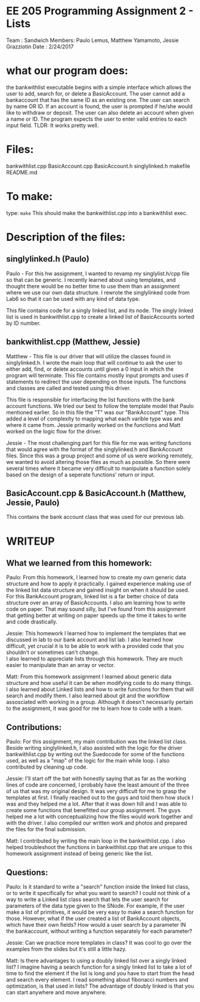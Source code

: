 # EE 205 Programming Assignment 2 - Lists

Team   : Sandwich
Members: Paulo Lemus, Matthew Yamamoto, Jessie Grazziotin
Date   : 2/24/2017

# what our program does:

the bankwithlist executable begins with a simple interface which
allows the user to add, search for, or delete a BasicAccount.
The user cannot add a bankaccount that has the same ID as an existing one.
The user can search by name OR ID. If an account is found, the user is
prompted if he/she would like to withdraw or deposit.
The user can also delete an account when given a name or ID.
The program expects the user to enter valid entries to each input field.
TLDR: It works pretty well.

# Files:

bankwithlist.cpp
BasicAccount.cpp
BasicAccount.h
singlylinked.h
makefile
README.md

# To make:

type: `make`
This should make the bankwithlist.cpp into a bankwithlist exec.

# Description of the files:

## singlylinked.h (Paulo)
Paulo - For this hw assignment, I wanted to revamp my singlylist.h/cpp
file so that can be generic. I recently learned about using templates, 
and thought there would be no better time to use them than an assignment
where we use our own data structure. I rewrote the singlylinked code from
Lab6 so that it can be used with any kind of data type. 

This file contains code for a singly linked list, and its node.
The singly linked list is used in bankwithlist.cpp to create
a linked list of BasicAccounts sorted by ID number.

## bankwithlist.cpp (Matthew, Jessie)
Matthew - This file is our driver that will utilize the 
classes found in singlylinked.h. I wrote the main loop that 
will continue to ask the user to either add, find, or delete
accounts until given a 0 input in which the program will 
terminate. This file contains mostly input prompts and uses 
if statements to redirect the user depending on those inputs.
The functions and classes are called and tested using this driver.

This file is responsible for interfacing the list functions with the bank account functions. 
We tried our best to follow the template model that Paulo mentioned earlier. So in this file the "T" was 
our "BankAccount" type. This added a level of complexity to mapping what each varible type was and 
where it came from. Jessie primarily worked on the functions and Matt worked on the logic flow
for the driver. 

Jessie -
The most challenging part for this file for me was writing functions that would 
agree with the format of the singlylinked.h and BankAccount files. Since this was a group
project and some of us were working remotely, we wanted to avoid altering those files as much as 
possible. So there were several times where it became very difficult to manipulate a function solely
based on the design of a seperate functions' return or input. 

## BasicAccount.cpp & BasicAccount.h (Matthew, Jessie, Paulo)

This contains the bank account class that was used for our previous lab.

# WRITEUP

## What we learned from this homework:
Paulo:
From this homework, I learned how to create my own generic data structure
and how to apply it practically. I gained experience making use of 
the linked list data structure and gained insight on when it should
be used.
For this BankAccount program, linked list is a far better choice
of data structure over an array of BasicAccounts.
I also am learning how to write code on paper. That may sound silly,
but I've found from this assignment that getting better at writing on
paper speeds up the time it takes to write and code drastically.

Jessie: 
This homework I learned how to implement the templates that we discussed in lab to
our bank account and list lab. I also learned how difficult, yet crucial it is to be able to work with a 
provided code that you shouldn't or sometimes can't change.  
I also learned to appreciate lists through this homework. They are much easier to manipulate 
than an array or vector. 

Matt:
From this homework assignment I learned about generic data structure 
and how useful it can be when modifying code to do many things. I 
also learned about Linked lists and how to write functions for them 
that will search and modify them. I also learned about git and the
workflow assosciated with working in a group. Although it doesn't
necessarily pertain to the assignment, it was good for me to learn 
how to code with a team.
## Contributions:
Paulo:
For this assignment, my main contribution was the linked list
class. Beside writing singlylinked.h, I also assisted with the
logic for the driver bankwithlist.cpp by writing out the Suedocode 
for some of the functions used, as well as a "map" of the logic
for the main while loop. I also contributed by cleaning up code.

Jessie: 
I'll start off the bat with honestly saying that as far as the working lines of code are 
concerned, I probably have the least amount of the three of us that was my original design. 
It was very difficult for me to grasp the templates at first. I finally reached out to the guys and 
told them how stuck I was and they helped me a lot. After that it was down hill and I was able to 
create some functions that benefitted our group assignment.
The guys helped me a lot with conceptualizing how the files would work together and with the 
driver. I also compiled our written work and photos and prepared the files for the final submission. 

Matt:
I contributed by writing the main loop in the bankwithlist.cpp. I
also helped troubleshoot the functions in bankwithlist.cpp that
are unique to this homework assignment instead of being generic
like the list. 

## Questions:
Paulo:
Is it standard to write a "search" function inside the linked list
class, or to write it specifically for what you want to search?
I could not think of a way to write a Linked list class search that
lets the user search for parameters of the data type given to the SNode.
For example, if the user make a list of primitives, it would be very easy
to make a search function for those. However, what if the user created a
list of BankAccount objects, which have their own fields? How would a user
search by a parameter IN the bankaccount, without writing a function
separately for each parameter?

Jessie: 
Can we practice more templates in class? It was cool to go over the examples from the slides but it's 
still a little hazy. 

Matt:
Is there advantages to using a doubly linked list over a singly linked
list? I imagine having a search function for a singly linked list to 
take a lot of time to find the element if the list is long and you
have to start from the head and search every element. I read
something about fibonacci numbers and optimization, is that used in
lists? The advantage of doubly linked is that you can start anywhere
and move anywhere.
